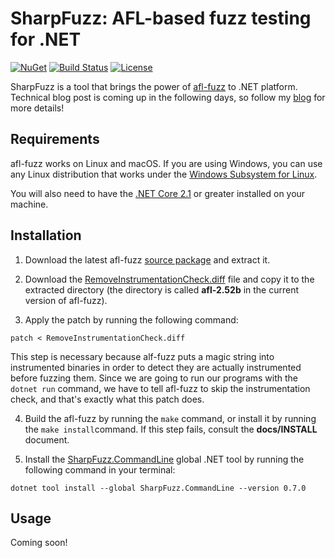 # SharpFuzz: AFL-based fuzz testing for .NET

[![NuGet][nuget-shield]][nuget-link]
[![Build Status][build-shield]][build-link]
[![License][license-shield]][license-link]

[nuget-shield]: https://img.shields.io/nuget/v/SharpFuzz.svg
[nuget-link]: https://www.nuget.org/packages/SharpFuzz
[build-shield]: https://dev.azure.com/metalnem/sharpfuzz/_apis/build/status/Metalnem.sharpfuzz
[build-link]: https://dev.azure.com/metalnem/sharpfuzz/_build/latest?definitionId=2
[license-shield]: https://img.shields.io/badge/license-MIT-blue.svg?style=flat
[license-link]: https://github.com/metalnem/sharpfuzz/blob/master/LICENSE

SharpFuzz is a tool that brings the power of [afl-fuzz]
to .NET platform. Technical blog post is coming up in
the following days, so follow my [blog] for more details!

[afl-fuzz]: http://lcamtuf.coredump.cx/afl/
[blog]: https://mijailovic.net/

## Requirements

afl-fuzz works on Linux and macOS. If you are using Windows,
you can use any Linux distribution that works under the
[Windows Subsystem for Linux].

You will also need to have the [.NET Core 2.1] or greater
installed on your machine.

[Windows Subsystem for Linux]: https://docs.microsoft.com/en-us/windows/wsl/install-win10
[.NET Core 2.1]: https://dotnet.microsoft.com/download

## Installation

1) Download the latest afl-fuzz [source package] and extract it.

2) Download the [RemoveInstrumentationCheck.diff] file and copy
it to the extracted directory (the directory is called **afl-2.52b**
in the current version of afl-fuzz).

3) Apply the patch by running the following command:

```shell
patch < RemoveInstrumentationCheck.diff
```

This step is necessary because alf-fuzz puts a magic string into
instrumented binaries in order to detect they are actually instrumented
before fuzzing them. Since we are going to run our programs with the
```dotnet run``` command, we have to tell afl-fuzz to skip the
instrumentation check, and that's exactly what this patch does.

4) Build the afl-fuzz by running the ```make``` command, or
install it by running the ```make install```command. If this
step fails, consult the **docs/INSTALL** document.

5) Install the [SharpFuzz.CommandLine] global .NET tool by
running the following command in your terminal:

```shell
dotnet tool install --global SharpFuzz.CommandLine --version 0.7.0
```

[source package]: http://lcamtuf.coredump.cx/afl/releases/afl-latest.tgz
[RemoveInstrumentationCheck.diff]: https://github.com/Metalnem/sharpfuzz/raw/master/patches/RemoveInstrumentationCheck.diff
[SharpFuzz.CommandLine]: https://www.nuget.org/packages/SharpFuzz.CommandLine/

## Usage

Coming soon!
